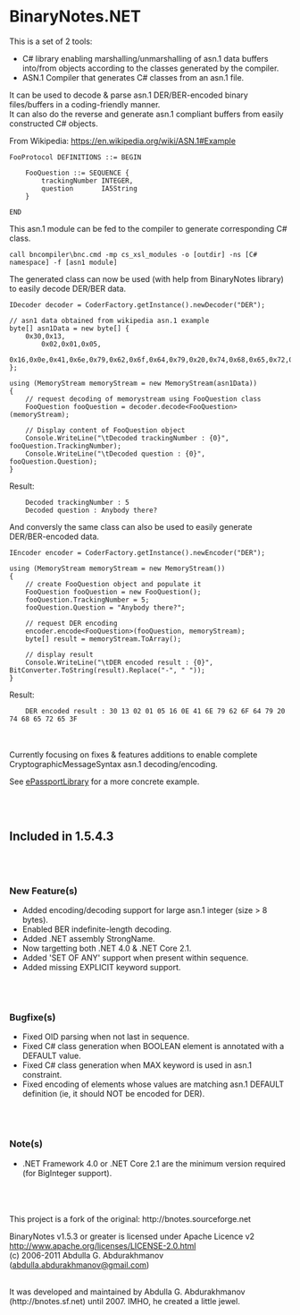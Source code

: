 
# BinaryNotes.NET

This is a set of 2 tools:  
- C# library enabling marshalling/unmarshalling of asn.1 data buffers into/from objects according to the classes generated by the compiler.  
- ASN.1 Compiler that generates C# classes from an asn.1 file.  

It can be used to decode & parse asn.1 DER/BER-encoded binary files/buffers in a coding-friendly manner.  
It can also do the reverse and generate asn.1 compliant buffers from easily constructed C# objects.  

From Wikipedia: https://en.wikipedia.org/wiki/ASN.1#Example

```
FooProtocol DEFINITIONS ::= BEGIN

    FooQuestion ::= SEQUENCE {
        trackingNumber INTEGER,
        question       IA5String
    }

END
```

This asn.1 module can be fed to the compiler to generate corresponding C# class.  

```
call bncompiler\bnc.cmd -mp cs_xsl_modules -o [outdir] -ns [C# namespace] -f [asn1 module]
```

The generated class can now be used (with help from BinaryNotes library) to easily decode DER/BER data.  


```
IDecoder decoder = CoderFactory.getInstance().newDecoder("DER");

// asn1 data obtained from wikipedia asn.1 example
byte[] asn1Data = new byte[] { 
    0x30,0x13, 
        0x02,0x01,0x05, 
        0x16,0x0e,0x41,0x6e,0x79,0x62,0x6f,0x64,0x79,0x20,0x74,0x68,0x65,0x72,0x65,0x3f
};

using (MemoryStream memoryStream = new MemoryStream(asn1Data))
{
    // request decoding of memorystream using FooQuestion class
    FooQuestion fooQuestion = decoder.decode<FooQuestion>(memoryStream);

    // Display content of FooQuestion object
    Console.WriteLine("\tDecoded trackingNumber : {0}", fooQuestion.TrackingNumber);
    Console.WriteLine("\tDecoded question : {0}", fooQuestion.Question);
}
```

Result:
```
    Decoded trackingNumber : 5
    Decoded question : Anybody there?
```

And conversly the same class can also be used to easily generate DER/BER-encoded data.


```
IEncoder encoder = CoderFactory.getInstance().newEncoder("DER");

using (MemoryStream memoryStream = new MemoryStream())
{
    // create FooQuestion object and populate it
    FooQuestion fooQuestion = new FooQuestion();
    fooQuestion.TrackingNumber = 5;
    fooQuestion.Question = "Anybody there?";

    // request DER encoding
    encoder.encode<FooQuestion>(fooQuestion, memoryStream);
    byte[] result = memoryStream.ToArray();

    // display result
    Console.WriteLine("\tDER encoded result : {0}", BitConverter.ToString(result).Replace("-", " "));
}
```

Result:
```
    DER encoded result : 30 13 02 01 05 16 0E 41 6E 79 62 6F 64 79 20 74 68 65 72 65 3F
```


<br>
<br>
Currently focusing on fixes & features additions to enable complete CryptographicMessageSyntax asn.1 decoding/encoding.  

See [ePassportLibrary](https://github.com/sylvain-prevost/ePassportLibrary) for a more concrete example.  



<br>
<br>

## Included in 1.5.4.3

<br>
<br>

### New Feature(s)
- Added encoding/decoding support for large asn.1 integer (size > 8 bytes).  
- Enabled BER indefinite-length decoding.  
- Added .NET assembly StrongName.  
- Now targetting both .NET 4.0 & .NET Core 2.1.  
- Added 'SET OF ANY' support when present within sequence.  
- Added missing EXPLICIT keyword support.  

<br>
<br>

### Bugfixe(s)
- Fixed OID parsing when not last in sequence.  
- Fixed C# class generation when BOOLEAN element is annotated with a DEFAULT value.  
- Fixed C# class generation when MAX keyword is used in asn.1 constraint.  
- Fixed encoding of elements whose values are matching asn.1 DEFAULT definition (ie, it should NOT be encoded for DER).  

<br>
<br>

### Note(s)
- .NET Framework 4.0 or .NET Core 2.1 are the minimum version required (for BigInteger support).  


<br>
<br>
<br>
This project is a fork of the original: http://bnotes.sourceforge.net  

BinaryNotes v1.5.3 or greater is licensed under Apache Licence v2  http://www.apache.org/licenses/LICENSE-2.0.html  
(c) 2006-2011 Abdulla G. Abdurakhmanov (abdulla.abdurakhmanov@gmail.com)  

<br>
It was developed and maintained by Abdulla G. Abdurakhmanov (http://bnotes.sf.net) until 2007. 
IMHO, he created a little jewel.  







